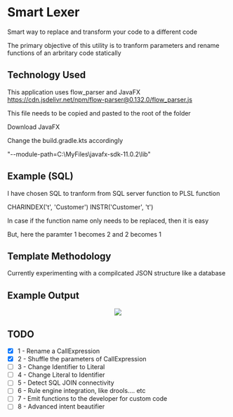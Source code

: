 # Smart Lexer
Smart way to replace and transform your code to a different code

The primary objective of this utility is to tranform parameters and rename functions of an arbritary code statically

## Technology Used
This application uses flow_parser and JavaFX
https://cdn.jsdelivr.net/npm/flow-parser@0.132.0/flow_parser.js

This file needs to be copied and pasted to the root of the folder

Download JavaFX

Change the build.gradle.kts accordingly

"--module-path=C:\\MyFiles\\javafx-sdk-11.0.2\\lib"

 
## Example (SQL)
I have chosen SQL to tranform from SQL server function to PLSL function

CHARINDEX('t', 'Customer')
INSTR('Customer', 't')

In case if the function name only needs to be replaced, then it is easy

But, here the paramter 1 becomes 2 and 2 becomes 1

## Template Methodology
Currently experimenting with a compilcated JSON structure like a database

## Example Output

<p align="center">
  <img src="docs/static/banner.png">
</p>

## TODO

- [x] 1 - Rename a CallExpression 
- [x] 2 - Shuffle the parameters of CallExpression
- [ ] 3 - Change Identifier to Literal
- [ ] 4 - Change Literal to Identifier
- [ ] 5 - Detect SQL JOIN connectivity
- [ ] 6 - Rule engine integration, like drools.... etc
- [ ] 7 - Emit functions to the developer for custom code
- [ ] 8 - Advanced intent beautifier  